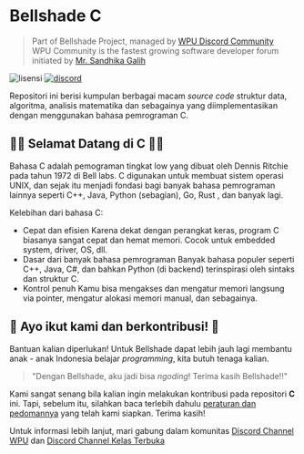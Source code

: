 # Bellshade C

> Part of Bellshade Project, managed by [WPU Discord Community](http://discord.gg/wpu) <br>
> WPU Community is the fastest growing software developer forum initiated by [Mr. Sandhika Galih](https://www.youtube.com/c/WebProgrammingUNPAS)

![lisensi](https://img.shields.io/github/license/bellshade/C?style=for-the-badge)
[![discord](https://img.shields.io/discord/722002048643497994?label=discord&style=for-the-badge)](http://discord.gg/S4rrXQ)

Repositori ini berisi kumpulan berbagai macam *source code* struktur data, algoritma, analisis matematika dan sebagainya yang diimplementasikan dengan menggunakan bahasa pemrograman C.

## 🎉🎉 Selamat Datang di C 🎉🎉

Bahasa C adalah pemograman tingkat low yang dibuat oleh Dennis Ritchie pada tahun 1972 di Bell labs. C digunakan untuk membuat sistem operasi UNIX, dan sejak itu menjadi fondasi bagi banyak bahasa pemrograman lainnya seperti C++, Java, Python (sebagian), Go, Rust , dan banyak lagi.

Kelebihan dari bahasa C:

- Cepat dan efisien
  Karena dekat dengan perangkat keras, program C biasanya sangat cepat dan hemat memori. Cocok untuk embedded system, driver, OS, dll.
- Dasar dari banyak bahasa pemrograman
  Banyak bahasa populer seperti C++, Java, C#, dan bahkan Python (di backend) terinspirasi oleh sintaks dan struktur C.
- Kontrol penuh
  Kamu bisa mengakses dan mengatur memori langsung via pointer, mengatur alokasi memori manual, dan sebagainya.

## 🤩 Ayo ikut kami dan berkontribusi! 🤩

Bantuan kalian diperlukan! Untuk Bellshade dapat lebih jauh lagi membantu anak - anak Indonesia belajar *programming*, kita butuh tenaga kalian.

> "Dengan Bellshade, aku jadi bisa *ngoding*! Terima kasih Bellshade!!"

Kami sangat senang bila kalian ingin melakukan kontribusi pada repositori **C** ini. Tapi, sebelum itu, silahkan baca terlebih dahulu [peraturan dan pedomannya](CONTRIBUTING.md) yang telah kami siapkan. Terima kasih!

Untuk informasi lebih lanjut, mari gabung dalam komunitas [Discord Channel WPU](http://discord.gg/S4rrXQU) dan [Discord Channel Kelas Terbuka](https://discord.gg/QnRSMk2C)
